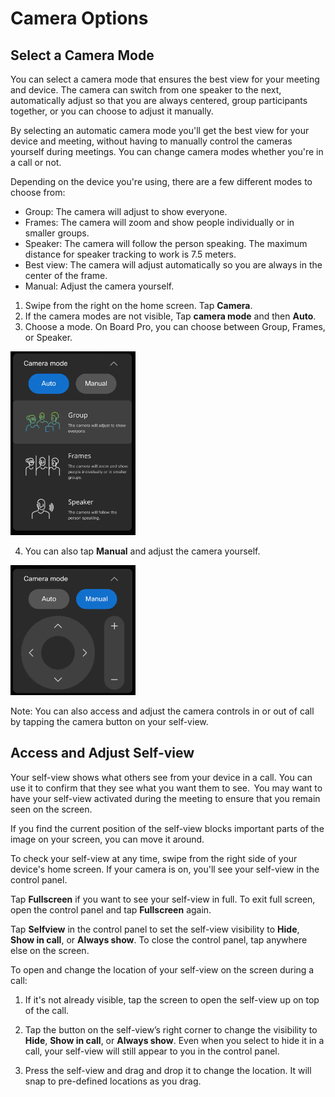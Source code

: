 # Camera Options

## Select a Camera Mode

You can select a camera mode that ensures the best view for your meeting and device. The camera can switch from one speaker to the next, automatically adjust so that you are always centered, group participants together, or you can choose to adjust it manually. 

By selecting an automatic camera mode you'll get the best view for your device and meeting, without having to manually control the cameras yourself during meetings. You can change camera modes whether you're in a call or not. 

Depending on the device you're using, there are a few different modes to choose from:


* Group: The camera will adjust to show everyone. 
* Frames: The camera will zoom and show people individually or in smaller groups. 
*	Speaker: The camera will follow the person speaking. The maximum distance for speaker tracking to work is 7.5 meters. 
*	Best view: The camera will adjust automatically so you are always in the center of the frame. 
*	Manual: Adjust the camera yourself. 

1.	Swipe from the right on the home screen. Tap **Camera**. 
2.	If the camera modes are not visible, Tap **camera mode** and then **Auto**. 
3.	Choose a mode. On Board Pro, you can choose between Group, Frames, or Speaker.

<img src="/doc/images/MTR/CameraModeAuto.png" style="width: 200px" />

4.	You can also tap **Manual** and adjust the camera yourself.

<img src="/doc/images/MTR/CameraModeManual.png" style="width: 200px" />

Note: You can also access and adjust the camera controls in or out of call by tapping the camera button on your self-view.


## Access and Adjust Self-view 

Your self-view shows what others see from your device in a call. You can use it to confirm that they see what you want them to see.  
You may want to have your self-view activated during the meeting to ensure that you remain seen on the screen. 

If you find the current position of the self-view blocks important parts of the image on your screen, you can move it around.  

To check your self-view at any time, swipe from the right side of your device's home screen. If your camera is on, you'll see your self-view in the control panel. 

Tap **Fullscreen** if you want to see your self-view in full. To exit full screen, open the control panel and tap **Fullscreen** again.   

Tap **Selfview** in the control panel to set the self-view visibility to **Hide**, **Show in call**, or **Always show**. To close the control panel, tap anywhere else on the screen.   

To open and change the location of your self-view on the screen during a call:  

1. If it's not already visible, tap the screen to open the self-view up on top of the call.   

2. Tap the button on the self-view’s right corner to change the visibility to **Hide**, **Show in call**, or **Always show**. Even when you select to hide it in a call, your self-view will still appear to you in the control panel.  

3. Press the self-view and drag and drop it to change the location. It will snap to pre-defined locations as you drag.  
